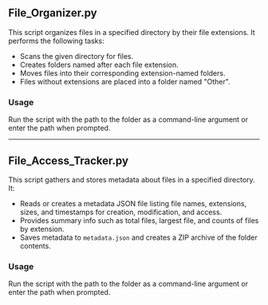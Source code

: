 
## File_Organizer.py

This script organizes files in a specified directory by their file extensions. It performs the following tasks:

- Scans the given directory for files.
- Creates folders named after each file extension.
- Moves files into their corresponding extension-named folders.
- Files without extensions are placed into a folder named "Other".


### Usage

Run the script with the path to the folder as a command-line argument or enter the path when prompted.

***

## File_Access_Tracker.py

This script gathers and stores metadata about files in a specified directory. It:

- Reads or creates a metadata JSON file listing file names, extensions, sizes, and timestamps for creation, modification, and access.
- Provides summary info such as total files, largest file, and counts of files by extension.
- Saves metadata to `metadata.json` and creates a ZIP archive of the folder contents.


### Usage

Run the script with the path to the folder as a command-line argument or enter the path when prompted.

